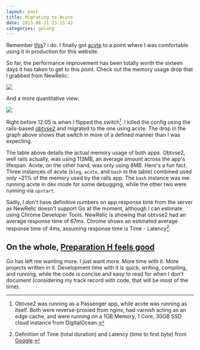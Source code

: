 ```yaml
---
layout: post
title: Migrating to Acvte
date: 2013-08-31 23:15:42
categories: golang
---
```


Remember [this](http://shanelogsdon.com/im-already-tired-of-rails-already)? I do. I finally got [acvte](https://github.com/slogsdon/acvte) to a point where I was comfortable using it in production for this website.

So far, the performance improvement has been totally worth the sixteen days it has taken to get to this point. Check out the memory usage drop that I grabbed from NewRelic:

![](https://draftin.com:443/images/314?token=N09683-sKxUSdShZ-Cx0AdoqKdrCEd62C8-tGwpsngY7L44bqETo-0dwdcKF0qnpEmTD62Zz1zkztafHd6XYEqk) 

And a more quantitative view:

![](https://draftin.com:443/images/313?token=RSCw50oi-CVpW-H5jyTJPw3I9r691IwIJI74-sdjwz_z8UQ8EJj9Z0Ux351xxwW15uYzkkrrh8SeoXmwSZfUpzA) 

Right before 12:05 is when I flipped the switch[^1]. I killed the config using the rails-based [obtvse2](https://github.com/natew/obtvse2) and migrated to the one using acvte. The drop in the graph above shows that switch in more of a defined manner than I was expecting.

The table above details the actual memory usage of both apps. Obtvse2, well rails actually, was using 113MB, an average amount across the app's lifespan. Acvte, on the other hand, was only using 8MB. Here's a fun fact. Three instances of acvte (`blog`, `acvte`, and `bash` in the table) combined used only ~21% of the memory used by the rails app. The `bash` instance was me running acvte in dev mode for some debugging, while the other two were running via `upstart`.

Sadly, I don't have definitive numbers on app response time from the server as NewRelic doesn't support Go at the moment, although I can estimate using Chrome Developer Tools. NewRelic is showing that obtvse2 had an average response time of 67ms. Chrome shows an estimated average response time of 4ms, assuming response time is Time - Latency[^2]. 

## On the whole, [Preparation H feels good](http://www.youtube.com/watch?v=mi5kXcc-TJ8)

Go has left me wanting more. I just want more. More time with it. More projects written in it. Development time with it is quick, writing, compiling, and running, while the code is concise and easy to read for when I don't document (considering my track record with code, that will be most of the time).

[^1]: Obtvse2 was running as a Passenger app, while acvte was running as itself. Both were reverse-proxied from nginx, had varnish acting as an edge cache, and were running on a 1GB Memory, 1 Core, 30GB SSD cloud instance from DigitalOcean.
[^2]: Definition of Time (total duration) and Latency (time to first byte) from [Google](https://developers.google.com/chrome-developer-tools/docs/network).